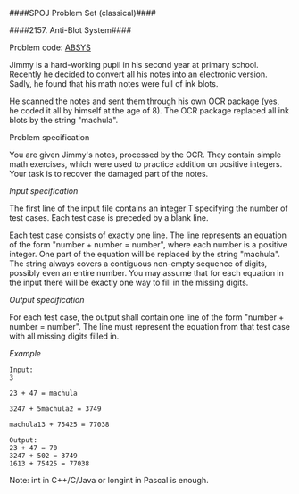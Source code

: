 ####SPOJ Problem Set (classical)####

####2157. Anti-Blot System####

Problem code: [ABSYS](http://www.spoj.com/problems/ABSYS/)



 
Jimmy is a hard-working pupil in his second year at primary school. Recently he decided to convert all his notes into an electronic version. Sadly, he found that his math notes were full of ink blots.

He scanned the notes and sent them through his own OCR package (yes, he coded it all by himself at the age of 8). The OCR package replaced all ink blots by the string "machula".

Problem specification

You are given Jimmy's notes, processed by the OCR. They contain simple math exercises, which were used to practice addition on positive integers. Your task is to recover the damaged part of the notes.

_Input specification_

The first line of the input file contains an integer T specifying the number of test cases. Each test case is preceded by a blank line.

Each test case consists of exactly one line. The line represents an equation of the form "number + number = number", where each number is a positive integer. One part of the equation will be replaced by the string "machula". The string always covers a contiguous non-empty sequence of digits, possibly even an entire number. You may assume that for each equation in the input there will be exactly one way to fill in the missing digits.

_Output specification_

For each test case, the output shall contain one line of the form "number + number = number". The line must represent the equation from that test case with all missing digits filled in.

_Example_

````
Input:
3

23 + 47 = machula

3247 + 5machula2 = 3749

machula13 + 75425 = 77038

Output:
23 + 47 = 70
3247 + 502 = 3749
1613 + 75425 = 77038
````
Note: int in C++/C/Java or longint in Pascal is enough.
